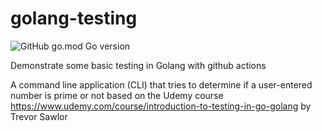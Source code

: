 # golang-testing
![GitHub go.mod Go version](https://img.shields.io/github/go-mod/go-version/amandagalligan/golang-testing)


Demonstrate some basic testing in Golang with github actions 

A command line application (CLI) that tries to determine if a user-entered number is prime or not based on the Udemy course https://www.udemy.com/course/introduction-to-testing-in-go-golang by Trevor Sawlor 


